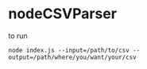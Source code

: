 # nodeCSVParser

to run
```
node index.js --input=/path/to/csv --output=/path/where/you/want/your/csv
```
